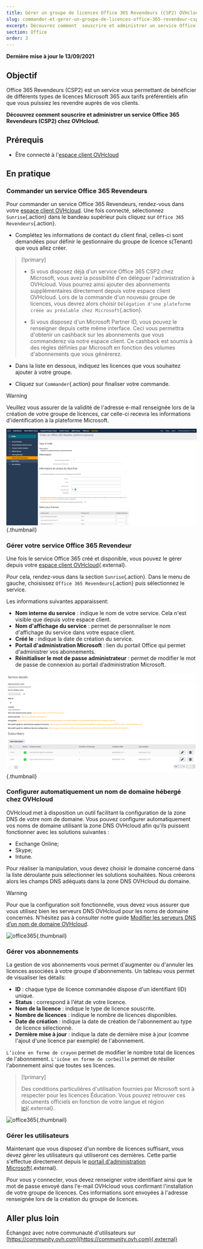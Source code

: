 ```yaml
---
title: Gérer un groupe de licences Office 365 Revendeurs (CSP2) OVHcloud
slug: commander-et-gerer-un-groupe-de-licences-office-365-revendeur-csp2-ovh
excerpt: Découvrez comment  souscrire et administrer un service Office 365 Revendeurs (CSP2) chez OVHcloud
section: Office
order: 3
---
```


**Dernière mise à jour le 13/09/2021**

## Objectif

Office 365 Revendeurs (CSP2) est un service vous permettant de bénéficier de différents types de licences Microsoft 365 aux tarifs préférentiels afin que vous puissiez les revendre auprès de vos clients.

**Découvrez comment  souscrire et administrer un service Office 365 Revendeurs (CSP2) chez OVHcloud.**

## Prérequis

- Être connecté à l'[espace client OVHcloud](https://www.ovh.com/auth/?action=gotomanager&from=https://www.ovh.com/fr/&ovhSubsidiary=fr)

## En pratique

### Commander un service Office 365 Revendeurs

Pour commander un service Office 365 Revendeurs, rendez-vous dans votre [espace client OVHcloud](https://www.ovh.com/auth/?action=gotomanager&from=https://www.ovh.com/fr/&ovhSubsidiary=fr). Une fois connecté, sélectionnez `Sunrise`{.action} dans le bandeau supérieur puis cliquez sur `Office 365 Revendeurs`{.action}.

- Complétez les informations de contact du client final, celles-ci sont demandées pour définir le gestionnaire du groupe de licence s(Tenant) que vous allez créer.

> [!primary]
>
> - Si vous disposez déjà d'un service Office 365 CSP2 chez Microsoft, vous avez la possibilité d'en déléguer l'administration à OVHcloud. Vous pourrez ainsi ajouter des abonnements supplémentaires directement depuis votre espace client OVHcloud. Lors de la commande d'un nouveau groupe de licences, vous devrez alors choisir `Délégation d'une plateforme créée au préalable chez Microsoft`{.action}.
>
> - Si vous disposez d'un Microsoft Partner ID, vous pouvez le renseigner depuis cette même interface. Ceci vous permettra d'obtenir un cashback sur les abonnements que vous commanderez via notre espace client. Ce cashback est soumis à des règles définies par Microsoft en fonction des volumes d'abonnements que vous générerez.
>

- Dans la liste en dessous, indiquez les licences que vous souhaitez ajouter à votre groupe.

- Cliquez sur `Commander`{.action} pour finaliser votre commande.

> [!warning]
>
> Veuillez vous assurer de la validité de l'adresse e-mail renseignée lors de la création de votre groupe de licences, car celle-ci recevra les informations d'identification à la plateforme Microsoft.
>

![office365](images/csp2-01.png){.thumbnail}

### Gérer votre service Office 365 Revendeur

Une fois le service Office 365 créé et disponible, vous pouvez le gérer depuis votre [espace client OVHcloud](https://www.ovh.com/auth/?action=gotomanager&from=https://www.ovh.com/fr/&ovhSubsidiary=fr){.external}.

Pour cela, rendez-vous dans la section `Sunrise`{.action}. Dans le menu de gauche, choisissez `Office 365 Revendeurs`{.action} puis sélectionnez le service.

Les informations suivantes apparaissent:

- **Nom interne du service** : indique le nom de votre service. Cela n'est visible que depuis votre espace client.
- **Nom d'affichage du service** : permet de personnaliser le nom d'affichage du service dans votre espace client.
- **Créé le** : indique la date de création du service.
- **Portail d'administration Microsoft** : lien du portail Office qui permet d'administrer vos abonnements.
- **Réinitialiser le mot de passe administrateur** : permet de modifier le mot de passe de connexion au portail d’administration Microsoft.

![office365](images/sunrise_office365_CSP2_services_details.png){.thumbnail}

### Configurer automatiquement un nom de domaine hébergé chez OVHcloud

OVHcloud met à disposition un outil facilitant la configuration de la zone DNS de votre nom de domaine. Vous pouvez configurer automatiquement vos noms de domaine utilisant la zone DNS OVHcloud afin qu'ils puissent fonctionner avec les solutions suivantes :

- Exchange Online;
- Skype;
- Intune.

Pour réaliser la manipulation, vous devez choisir le domaine concerné dans la liste déroulante puis sélectionner les solutions souhaitées. Nous créerons alors les champs DNS adéquats dans la zone DNS OVHcloud du domaine.

> [!warning]
> Pour que la configuration soit fonctionnelle, vous devez vous assurer que vous utilisez bien les serveurs DNS OVHcloud pour les noms de domaine concernés. N'hésitez pas à consulter notre guide [Modifier les serveurs DNS d’un nom de domaine OVHcloud](https://docs.ovh.com/fr/domains/generalites-serveurs-dns/).
>

![office365](images/sunrise_office365_CSP2_automatic_domain_configuration.png){.thumbnail}

### Gérer vos abonnements

La gestion de vos abonnements vous permet d'augmenter ou d'annuler les licences associées à votre groupe d'abonnements. Un tableau vous permet de visualiser les détails:

- **ID** : chaque type de licence commandée dispose d'un identifiant (ID) unique.
- **Status** : correspond à l'état de votre licence.
- **Nom de la licence** : indique le type de licence souscrite.
- **Nombre de licences** : indique le nombre de licences disponibles.
- **Date de création** : indique la date de création de l'abonnement au type de licence sélectionné.
- **Dernière mise à jour** : indique la date de dernière mise à jour (comme l'ajout d'une licence par exemple) de l'abonnement.

`L’icône en forme de crayon` permet de modifier le nombre total de licences de l'abonnement. `L'icône en forme de corbeille` permet de résilier l'abonnement ainsi que toutes ses licences.

> [!primary]
>
> Des conditions particulières d'utilisation fournies par Microsoft sont à respecter pour les licences Éducation. Vous pouvez retrouver ces documents officiels en fonction de votre langue et région [ici](http://www.microsoftvolumelicensing.com/DocumentSearch.aspx?Mode=2&Keyword=AcademicQualEdUserDef){.external}.
>

![office365](images/sunrise_office365_CSP2_Subscribers.png){.thumbnail}

### Gérer les utilisateurs

Maintenant que vous disposez d'un nombre de licences suffisant, vous devez gérer les utilisateurs qui utiliseront ces dernières. Cette partie s'effectue directement depuis le [portail d'administration Microsoft](https://portal.office.com/Admin/Default.aspx){.external}.

Pour vous y connecter, vous devez renseigner votre identifiant ainsi que le mot de passe envoyé dans l'e-mail OVHcloud vous confirmant l'installation de votre groupe de licences. Ces informations sont envoyées à l'adresse renseignée lors de la création du groupe de licences.

## Aller plus loin

Échangez avec notre communauté d'utilisateurs sur [https://community.ovh.com](https://community.ovh.com){.external}
